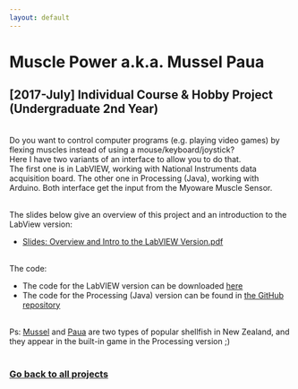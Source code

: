 ```yaml
---
layout: default
---
```

# Muscle Power a.k.a. Mussel Paua  

## [2017-July] Individual Course & Hobby Project (Undergraduate 2nd Year)  
  
&nbsp;  
Do you want to control computer programs (e.g.  playing video  games)  by  flexing  muscles instead of using a mouse/keyboard/joystick?  
Here I have two variants of an interface to allow you to do that.  
The first one is in LabVIEW, working with National Instruments data acquisition board. The other one in Processing (Java), working with Arduino. Both interface get the input from the Myoware Muscle Sensor.  

&nbsp;  
The slides below give an overview of this project and an introduction to the LabView version:  

- [Slides: Overview and Intro to the LabVIEW Version.pdf](/Slides-overview_and_intro_to_the_LabVIEW_version.pdf)  

&nbsp;  
The code:

- The code for the LabVIEW version can be downloaded [here](MusclePower_LabVIEW.zip)  
- The code for the Processing (Java) version can be found in [the GitHub repository](https://github.com/yileying/Mussel-Paua)  

&nbsp;   
Ps: [Mussel](https://en.wikipedia.org/wiki/Perna_canaliculus) and [Paua](https://en.wikipedia.org/wiki/P%C4%81ua) are two types of popular shellfish in New Zealand, and they appear in the built-in game in the Processing version ;)  
&nbsp;  

### [Go back to all projects](https://yileying.github.io/projects/)  
